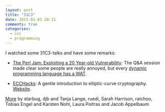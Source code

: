 ```yaml
---
layout: post
title: "31C3"
date: 2015-01-03 20:15
comments: true
categories:
  - ccc
  - programming
---
```

I watched some 31C3-talks and have some remarks:

* [The Perl Jam: Exploiting a 20 Year-old Vulnerability][perl]:
  The Q&A session made clear some people are really annoyed, but
  every [dynamic programming language has a WAT][javascript].

* [ECCHacks][ecchacks]: A gentle introduction to elliptic-curve
  cryptography. [Website][clock].

[More][more] by starbug, djb and Tanja Lange, ruedi, Sarah Harrison, raichoo,
Tobias Engel and Karsten Nohl, Laura Poitras and Jacob Appelbaum

[perl]: https://media.ccc.de/browse/congress/2014/31c3_-_6243_-_en_-_saal_1_-_201412292200_-_the_perl_jam_exploiting_a_20_year-old_vulnerability_-_netanel_rubin.html#video
[javascript]: https://www.destroyallsoftware.com/talks/wat
[ecchacks]: https://media.ccc.de/browse/congress/2014/31c3_-_6369_-_en_-_saal_1_-_201412272145_-_ecchacks_-_djb_-_tanja_lange.html#video
[clock]: http://ecchacks.cr.yp.to/
[more]: https://media.ccc.de/browse/congress/2014/index.html
